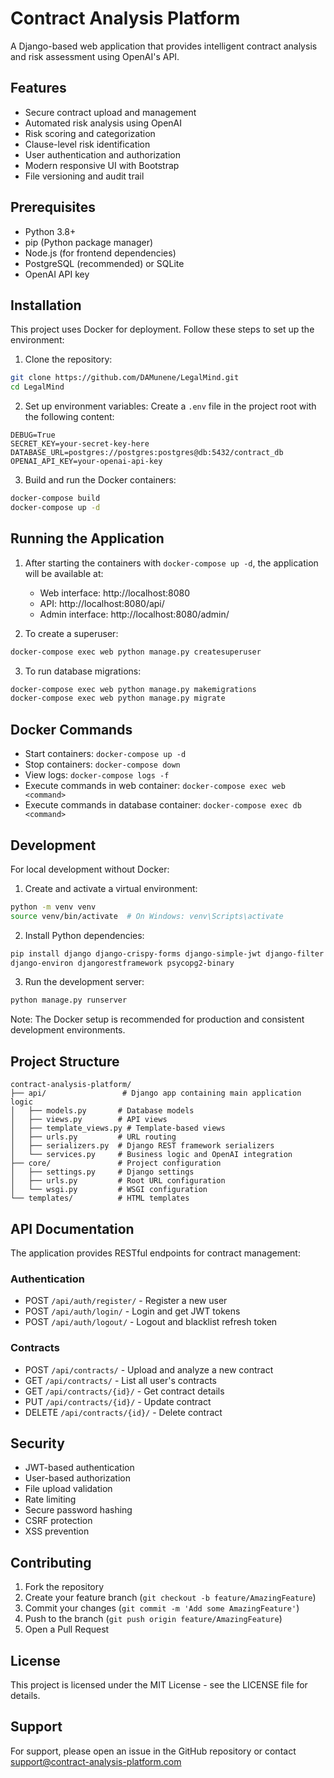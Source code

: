 # Contract Analysis Platform

A Django-based web application that provides intelligent contract analysis and risk assessment using OpenAI's API.

## Features

- Secure contract upload and management
- Automated risk analysis using OpenAI
- Risk scoring and categorization
- Clause-level risk identification
- User authentication and authorization
- Modern responsive UI with Bootstrap
- File versioning and audit trail

## Prerequisites

- Python 3.8+
- pip (Python package manager)
- Node.js (for frontend dependencies)
- PostgreSQL (recommended) or SQLite
- OpenAI API key

## Installation

This project uses Docker for deployment. Follow these steps to set up the environment:

1. Clone the repository:
```bash
git clone https://github.com/DAMunene/LegalMind.git
cd LegalMind
```

2. Set up environment variables:
Create a `.env` file in the project root with the following content:
```
DEBUG=True
SECRET_KEY=your-secret-key-here
DATABASE_URL=postgres://postgres:postgres@db:5432/contract_db
OPENAI_API_KEY=your-openai-api-key
```

3. Build and run the Docker containers:
```bash
docker-compose build
docker-compose up -d
```

## Running the Application

1. After starting the containers with `docker-compose up -d`, the application will be available at:
   - Web interface: http://localhost:8080
   - API: http://localhost:8080/api/
   - Admin interface: http://localhost:8080/admin/

2. To create a superuser:
```bash
docker-compose exec web python manage.py createsuperuser
```

3. To run database migrations:
```bash
docker-compose exec web python manage.py makemigrations
docker-compose exec web python manage.py migrate
```

## Docker Commands

- Start containers: `docker-compose up -d`
- Stop containers: `docker-compose down`
- View logs: `docker-compose logs -f`
- Execute commands in web container: `docker-compose exec web <command>`
- Execute commands in database container: `docker-compose exec db <command>`

## Development

For local development without Docker:

1. Create and activate a virtual environment:
```bash
python -m venv venv
source venv/bin/activate  # On Windows: venv\Scripts\activate
```

2. Install Python dependencies:
```bash
pip install django django-crispy-forms django-simple-jwt django-filter
django-environ djangorestframework psycopg2-binary
```

3. Run the development server:
```bash
python manage.py runserver
```

Note: The Docker setup is recommended for production and consistent development environments.

## Project Structure

```
contract-analysis-platform/
├── api/                 # Django app containing main application logic
│   ├── models.py       # Database models
│   ├── views.py        # API views
│   ├── template_views.py # Template-based views
│   ├── urls.py         # URL routing
│   ├── serializers.py  # Django REST framework serializers
│   └── services.py     # Business logic and OpenAI integration
├── core/               # Project configuration
│   ├── settings.py     # Django settings
│   ├── urls.py         # Root URL configuration
│   └── wsgi.py         # WSGI configuration
└── templates/          # HTML templates
```

## API Documentation

The application provides RESTful endpoints for contract management:

### Authentication

- POST `/api/auth/register/` - Register a new user
- POST `/api/auth/login/` - Login and get JWT tokens
- POST `/api/auth/logout/` - Logout and blacklist refresh token

### Contracts

- POST `/api/contracts/` - Upload and analyze a new contract
- GET `/api/contracts/` - List all user's contracts
- GET `/api/contracts/{id}/` - Get contract details
- PUT `/api/contracts/{id}/` - Update contract
- DELETE `/api/contracts/{id}/` - Delete contract

## Security

- JWT-based authentication
- User-based authorization
- File upload validation
- Rate limiting
- Secure password hashing
- CSRF protection
- XSS prevention

## Contributing

1. Fork the repository
2. Create your feature branch (`git checkout -b feature/AmazingFeature`)
3. Commit your changes (`git commit -m 'Add some AmazingFeature'`)
4. Push to the branch (`git push origin feature/AmazingFeature`)
5. Open a Pull Request

## License

This project is licensed under the MIT License - see the LICENSE file for details.

## Support

For support, please open an issue in the GitHub repository or contact support@contract-analysis-platform.com
